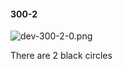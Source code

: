 #### 300-2
![dev-300-2-0.png](https://github.com/lil-lab/nlvr/raw/master/nlvr/dev/images/1/dev-300-2-0.png "dev-300-2-0.png")

There are 2 black circles